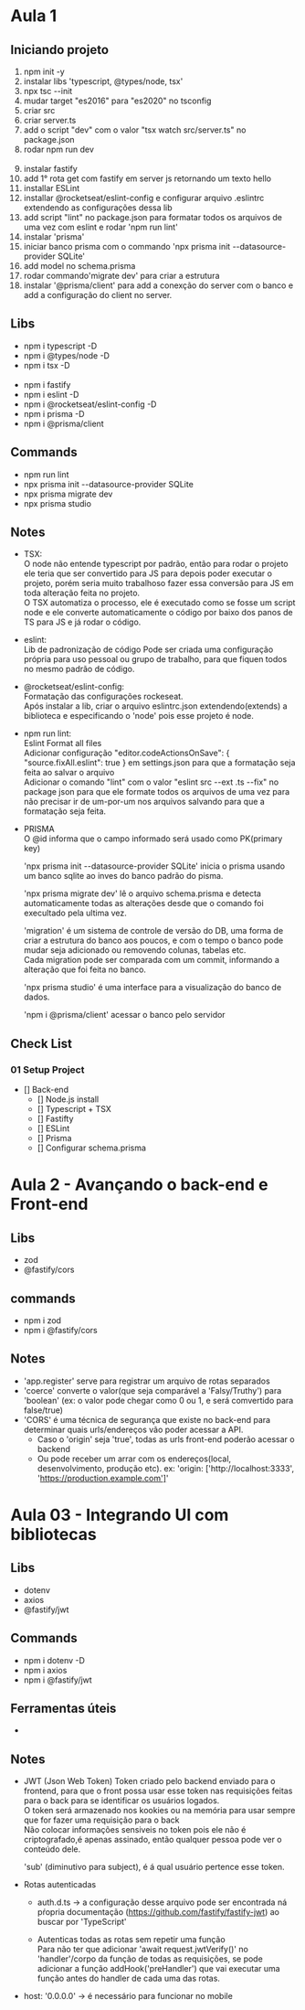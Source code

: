 # Aula 1

## Iniciando projeto

1. npm init -y
2. instalar libs 'typescript, @types/node, tsx'
3. npx tsc --init
4. mudar target "es2016" para "es2020" no tsconfig
5. criar src
6. criar server.ts
7. add o script "dev" com o valor "tsx watch src/server.ts" no package.json
8. rodar npm run dev
   <br><br/>
9. instalar fastify
10. add 1° rota get com fastify em server js retornando um texto hello
11. installar ESLint
12. installar @rocketseat/eslint-config e configurar arquivo .eslintrc extendendo as configurações dessa lib
13. add script "lint" no package.json para formatar todos os arquivos de uma vez com eslint e rodar 'npm run lint'
14. instalar 'prisma'
15. iniciar banco prisma com o commando 'npx prisma init --datasource-provider SQLite'
16. add model no schema.prisma
17. rodar commando'migrate dev' para criar a estrutura
18. instalar '@prisma/client' para add a conexção do server com o banco e add a configuração do client no server.

## Libs

- npm i typescript -D
- npm i @types/node -D
- npm i tsx -D
  <br><br/>
- npm i fastify
- npm i eslint -D
- npm i @rocketseat/eslint-config -D
- npm i prisma -D
- npm i @prisma/client

## Commands

- npm run lint
- npx prisma init --datasource-provider SQLite
- npx prisma migrate dev
- npx prisma studio

## Notes

- TSX:  
  O node não entende typescript por padrão, então para rodar o projeto ele teria que ser convertido para JS para depois poder executar o projeto, porém seria muito trabalhoso fazer essa conversão para JS em toda alteração feita no projeto.  
  O TSX automatiza o processo, ele é executado como se fosse um script node e ele converte automaticamente o código por baixo dos panos de TS para JS e já rodar o código.

- eslint:  
  Lib de padronização de código
  Pode ser criada uma configuração própria para uso pessoal ou grupo de trabalho, para que fiquen todos no mesmo padrão de código.

- @rocketseat/eslint-config:  
  Formatação das configurações rockeseat.  
  Após instalar a lib, criar o arquivo eslintrc.json extendendo(extends) a biblioteca e especificando o 'node' pois esse projeto é node.

- npm run lint:  
  Eslint Format all files  
  Adicionar configuração "editor.codeActionsOnSave": { "source.fixAll.eslint": true } em settings.json para que a formatação seja feita ao salvar o arquivo  
  Adicionar o comando "lint" com o valor "eslint src --ext .ts --fix" no package json para que ele formate todos os arquivos de uma vez para não precisar ir de um-por-um nos arquivos salvando para que a formatação seja feita.

- PRISMA  
  O @id informa que o campo informado será usado como PK(primary key)

  'npx prisma init --datasource-provider SQLite' inicia o prisma usando um banco sqlite ao inves do banco padrão do pisma.

  'npx prisma migrate dev' lê o arquivo schema.prisma e detecta automaticamente todas as alterações desde que o comando foi execultado pela ultima vez.

  'migration' é um sistema de controle de versão do DB, uma forma de criar a estrutura do banco aos poucos, e com o tempo o banco pode mudar seja adicionado ou removendo colunas, tabelas etc.  
  Cada migration pode ser comparada com um commit, informando a alteração que foi feita no banco.

  'npx prisma studio' é uma interface para a visualização do banco de dados.

  'npm i @prisma/client' acessar o banco pelo servidor

## Check List

### 01 Setup Project

- [] Back-end
  - [] Node.js install
  - [] Typescript + TSX
  - [] Fastifty
  - [] ESLint
  - [] Prisma
  - [] Configurar schema.prisma

# Aula 2 - Avançando o back-end e Front-end

## Libs

- zod
- @fastify/cors

## commands

- npm i zod
- npm i @fastify/cors

## Notes

- 'app.register' serve para registrar um arquivo de rotas separados
- 'coerce' converte o valor(que seja comparável a 'Falsy/Truthy') para 'boolean' (ex: o valor pode chegar como 0 ou 1, e será comvertido para false/true)
- 'CORS' é uma técnica de segurança que existe no back-end para determinar quais urls/endereços vão poder acessar a API.
  - Caso o 'origin' seja 'true', todas as urls front-end poderão acessar o backend
  - Ou pode receber um arrar com os endereços(local, desenvolvimento, produção etc). ex: 'origin: ['http://localhost:3333', 'https://production.example.com']'

# Aula 03 - Integrando UI com bibliotecas

## Libs

- dotenv
- axios
- @fastify/jwt

## Commands

- npm i dotenv -D
- npm i axios
- npm i @fastify/jwt

## Ferramentas úteis

-

## Notes

- JWT (Json Web Token)
  Token criado pelo backend enviado para o frontend, para que o front possa usar esse token nas requisições feitas para o back para se identificar os usuários logados.  
  O token será armazenado nos kookies ou na memória para usar sempre que for fazer uma requisição para o back  
  Não colocar informações sensiveis no token pois ele não é criptografado,é apenas assinado, então qualquer pessoa pode ver o conteúdo dele.

  'sub' (diminutivo para subject), é á qual usuário pertence esse token.

- Rotas autenticadas

  - auth.d.ts -> a configuração desse arquivo pode ser encontrada ná pŕopria documentação (https://github.com/fastify/fastify-jwt) ao buscar por 'TypeScript'

  - Autenticas todas as rotas sem repetir uma função  
    Para não ter que adicionar 'await request.jwtVerify()' no 'handler'/corpo da função de todas as requisições, se pode adicionar a função
    addHook('preHandler') que vai executar uma função antes do handler de cada uma das rotas.

- host: '0.0.0.0' -> é necessário para funcionar no mobile
